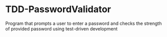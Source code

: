 # TDD-PasswordValidator
Program that prompts a user to enter a password and checks the strength of provided password using test-driven development
